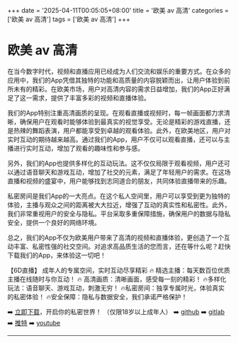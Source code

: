 +++
date = '2025-04-11T00:05:05+08:00'
title = '欧美 av 高清'
categories = ['欧美 av 高清']
tags = ['欧美 av 高清']
+++

# 欧美 av 高清

在当今数字时代，视频和直播应用已经成为人们交流和娱乐的重要方式。在众多的应用中，我们的App凭借其独特的功能和高质量的内容脱颖而出，让用户体验到前所未有的精彩。在欧美市场，用户对高清内容的需求日益增加，我们的App正好满足了这一需求，提供了丰富多彩的视频和直播体验。

我们的App特别注重高清画质的呈现。在观看直播或视频时，每一帧画面都力求清晰，确保用户在观看时能够体验到最真实的视觉享受。无论是精彩的游戏直播，还是热辣的舞蹈表演，用户都能享受到卓越的观看体验。此外，在欧美地区，用户对实时互动的期待越来越高。通过我们的App，用户不仅可以观看直播，还可以与主播进行实时互动，增加了观看的趣味性和参与感。

另外，我们的App也提供多样化的互动玩法。这不仅仅局限于观看视频，用户还可以通过语音聊天和游戏互动，增加了社交的元素，满足了年轻用户的需求。在这场直播和视频的盛宴中，用户能够找到志同道合的朋友，共同体验直播带来的乐趣。

私密房间是我们App的一大亮点。在这个私人空间里，用户可以享受到更为独特的体验，主播与观众之间的距离被大大拉近，增强了互动的真实性和私密性。此外，我们非常重视用户的安全与隐私。平台采取多重保障措施，确保用户的数据与隐私安全，提供一个良好的网络环境。

总之，我们的App不仅为欧美用户带来了高清的视频和直播体验，更创造了一个互动丰富、私密性强的社交空间。对追求高品质生活的您而言，还在等什么呢？赶快下载我们的App，来体验这一切吧！

【6D直播】
成年人的专属空间，实时互动尽享精彩
🔥 精选主播：每天数百位优质主播在线随时与你互动！
🔥 高清画质：清晰画面，感受每一刻的精彩！
🔥多样化玩法：语音聊天、游戏互动，刺激无穷！
🔥私密房间：独享专属时光，体验真实的私密体验！
🔥安全保障：隐私与数据安全，我们承诺严格保护！

➡️ [立即下载](https://down123.s3.ap-east-1.amazonaws.com/down/down.html?channelCode=blog)，开启你的私密世界！
（仅限18岁以上成年人）
➡️ [github](https://aldult-live.github.io/)
➡️ [gitlab](https://seo-09598d.gitlab.io/)
➡️ [推特](https://x.com/wegame33)
➡️ [youtube](https://www.youtube.com/@6Dlive)

---
